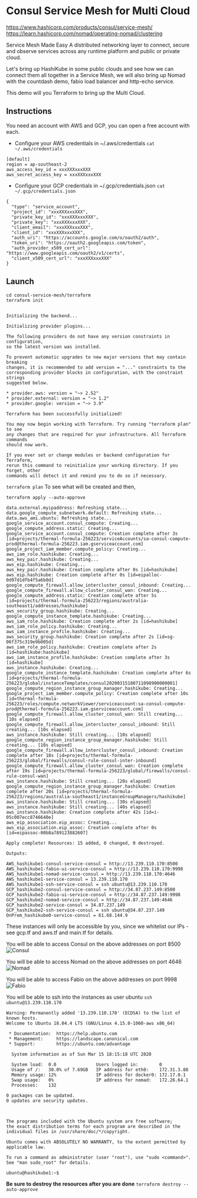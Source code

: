 # Consul Service Mesh for Multi Cloud
https://www.hashicorp.com/products/consul/service-mesh/ <br />
https://learn.hashicorp.com/nomad/operating-nomad/clustering <br />

Service Mesh Made Easy
A distributed networking layer to connect, secure and observe services across any runtime platform and public or private cloud.

Let's bring up HashiKube in some public clouds and see how we can connect them all together in a Service Mesh, we will also bring up Nomad with the countdash demo, fabio load balancer and http-echo service.

This demo will you Terraform to bring up the Multi Cloud.

## Instructions
You need an account with AWS and GCP, you can open a free account with each.
* Configure your AWS credentials in ~/.aws/credentials
`cat ~/.aws/credentials`
```
[default]
region = ap-southeast-2
aws_access_key_id = xxxXXXxxxXXX
aws_secret_access_key = xxxXXXxxxXXX
```

* Configure your GCP credentials in ~/.gcp/credentials.json
`cat ~/.gcp/credentials.json`
```
{
  "type": "service_account",
  "project_id": "xxxXXXxxxXXX",
  "private_key_id": "xxxXXXxxxXXX",
  "private_key": "xxxXXXxxxXXX",
  "client_email": "xxxXXXxxxXXX",
  "client_id": "xxxXXXxxxXXX",
  "auth_uri": "https://accounts.google.com/o/oauth2/auth",
  "token_uri": "https://oauth2.googleapis.com/token",
  "auth_provider_x509_cert_url": "https://www.googleapis.com/oauth2/v1/certs",
  "client_x509_cert_url": "xxxXXXxxxXXX"
}
```

## Launch
`cd consul-service-mesh/terraform` <br />
`terraform init`
```

Initializing the backend...

Initializing provider plugins...

The following providers do not have any version constraints in configuration,
so the latest version was installed.

To prevent automatic upgrades to new major versions that may contain breaking
changes, it is recommended to add version = "..." constraints to the
corresponding provider blocks in configuration, with the constraint strings
suggested below.

* provider.aws: version = "~> 2.52"
* provider.external: version = "~> 1.2"
* provider.google: version = "~> 3.9"

Terraform has been successfully initialized!

You may now begin working with Terraform. Try running "terraform plan" to see
any changes that are required for your infrastructure. All Terraform commands
should now work.

If you ever set or change modules or backend configuration for Terraform,
rerun this command to reinitialize your working directory. If you forget, other
commands will detect it and remind you to do so if necessary.
```

`terraform plan` To see what will be created and then,

`terraform apply --auto-approve`
```
data.external.myipaddress: Refreshing state...
data.google_compute_subnetwork.default: Refreshing state...
data.aws_ami.ubuntu: Refreshing state...
google_service_account.consul_compute: Creating...
google_compute_address.static: Creating...
google_service_account.consul_compute: Creation complete after 3s [id=projects/thermal-formula-256223/serviceAccounts/sa-consul-compute-prod@thermal-formula-256223.iam.gserviceaccount.com]
google_project_iam_member.compute_policy: Creating...
aws_iam_role.hashikube: Creating...
aws_key_pair.hashikube: Creating...
aws_eip.hashikube: Creating...
aws_key_pair.hashikube: Creation complete after 0s [id=hashikube]
aws_eip.hashikube: Creation complete after 0s [id=eipalloc-0d97d1dfb4f5a6b0d]
google_compute_firewall.allow_intercluster_consul_inbound: Creating...
google_compute_firewall.allow_cluster_consul_wan: Creating...
google_compute_address.static: Creation complete after 5s [id=projects/thermal-formula-256223/regions/australia-southeast1/addresses/hashikube]
aws_security_group.hashikube: Creating...
google_compute_instance_template.hashikube: Creating...
aws_iam_role.hashikube: Creation complete after 2s [id=hashikube]
aws_iam_role_policy.hashikube: Creating...
aws_iam_instance_profile.hashikube: Creating...
aws_security_group.hashikube: Creation complete after 2s [id=sg-06f375c319e9b005d]
aws_iam_role_policy.hashikube: Creation complete after 2s [id=hashikube:hashikube]
aws_iam_instance_profile.hashikube: Creation complete after 3s [id=hashikube]
aws_instance.hashikube: Creating...
google_compute_instance_template.hashikube: Creation complete after 6s [id=projects/thermal-formula-256223/global/instanceTemplates/consul20200315180711098900000001]
google_compute_region_instance_group_manager.hashikube: Creating...
google_project_iam_member.compute_policy: Creation complete after 10s [id=thermal-formula-256223/roles/compute.networkViewer/serviceaccount:sa-consul-compute-prod@thermal-formula-256223.iam.gserviceaccount.com]
google_compute_firewall.allow_cluster_consul_wan: Still creating... [10s elapsed]
google_compute_firewall.allow_intercluster_consul_inbound: Still creating... [10s elapsed]
aws_instance.hashikube: Still creating... [10s elapsed]
google_compute_region_instance_group_manager.hashikube: Still creating... [10s elapsed]
google_compute_firewall.allow_intercluster_consul_inbound: Creation complete after 18s [id=projects/thermal-formula-256223/global/firewalls/consul-rule-consul-inter-inbound]
google_compute_firewall.allow_cluster_consul_wan: Creation complete after 19s [id=projects/thermal-formula-256223/global/firewalls/consul-rule-consul-wan]
aws_instance.hashikube: Still creating... [20s elapsed]
google_compute_region_instance_group_manager.hashikube: Creation complete after 20s [id=projects/thermal-formula-256223/regions/australia-southeast1/instanceGroupManagers/hashikube]
aws_instance.hashikube: Still creating... [30s elapsed]
aws_instance.hashikube: Still creating... [40s elapsed]
aws_instance.hashikube: Creation complete after 42s [id=i-05c007ecc8746640e]
aws_eip_association.eip_assoc: Creating...
aws_eip_association.eip_assoc: Creation complete after 0s [id=eipassoc-00b8a789123882607]

Apply complete! Resources: 15 added, 0 changed, 0 destroyed.

Outputs:

AWS_hashikube1-consul-service-consul = http://13.239.110.170:8500
AWS_hashikube1-fabio-ui-service-consul = http://13.239.110.170:9998
AWS_hashikube1-nomad-service-consul = http://13.239.110.170:4646
AWS_hashikube1-service-consul = 13.239.110.170
AWS_hashikube1-ssh-service-consul = ssh ubuntu@13.239.110.170
GCP_hashikube2-consul-service-consul = http://34.87.237.149:8500
GCP_hashikube2-fabio-ui-service-consul = http://34.87.237.149:9998
GCP_hashikube2-nomad-service-consul = http://34.87.237.149:4646
GCP_hashikube2-service-consul = 34.87.237.149
GCP_hashikube2-ssh-service-consul = ssh ubuntu@34.87.237.149
OnPrem_hashikube0-service-consul = 61.68.144.9
```

These instances will only be accessible by you, since we whitelist our IPs - see gcp.tf and aws.tf and main.tf for details.

You will be able to access Consul on the above addresses on port 8500
![Consul](images/consul-consul-service-mesh.png?raw=true "Consul")

You will be able to access Nomad on the above addresses on port 4646
![Nomad](images/nomad-consul-service-mesh.png?raw=true "Nomad")

You will be able to access Fabio on the above addresses on port 9998
![Fabio](images/fabio-consul-service-mesh.png?raw=true "Fabio")

You will be able to ssh into the instances as user ubuntu
`ssh ubuntu@13.239.110.170`  
```                                                  
Warning: Permanently added '13.239.110.170' (ECDSA) to the list of known hosts.
Welcome to Ubuntu 18.04.4 LTS (GNU/Linux 4.15.0-1060-aws x86_64)

 * Documentation:  https://help.ubuntu.com
 * Management:     https://landscape.canonical.com
 * Support:        https://ubuntu.com/advantage

  System information as of Sun Mar 15 18:15:18 UTC 2020

  System load:  0.0               Users logged in:        0
  Usage of /:   30.0% of 7.69GB   IP address for eth0:    172.31.3.88
  Memory usage: 12%               IP address for docker0: 172.17.0.1
  Swap usage:   0%                IP address for nomad:   172.26.64.1
  Processes:    132

0 packages can be updated.
0 updates are security updates.



The programs included with the Ubuntu system are free software;
the exact distribution terms for each program are described in the
individual files in /usr/share/doc/*/copyright.

Ubuntu comes with ABSOLUTELY NO WARRANTY, to the extent permitted by
applicable law.

To run a command as administrator (user "root"), use "sudo <command>".
See "man sudo_root" for details.

ubuntu@hashikube1:~$
```

__Be sure to destroy the resources after you are done__
`terraform destroy --auto-approve`
